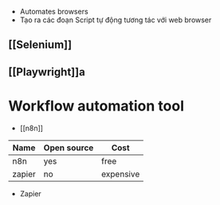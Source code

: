 - Automates browsers
- Tạo ra các đoạn Script tự động tương tác với web browser

## [[Selenium]]
## [[Playwright]]a

# Workflow automation tool

- [[n8n]]

| Name   | Open source | Cost      |
| ------ | ----------- | --------- |
| n8n    | yes         | free      |
| zapier | no          | expensive |

- Zapier
